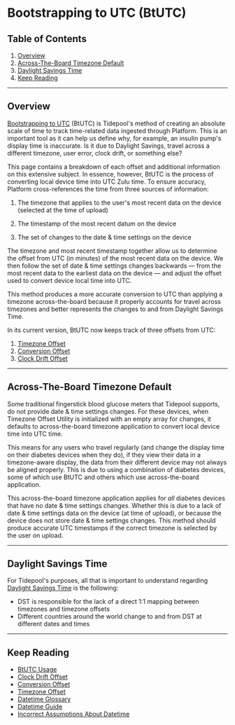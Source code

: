 # Bootstrapping to UTC (BtUTC)

## Table of Contents

1. [Overview](#overview)
2. [Across-The-Board Timezone Default](#acrosstheboard-timezone-default)
3. [Daylight Savings Time](#daylight-savings-time)
4. [Keep Reading](#keep-reading)

---
## Overview

[Bootstrapping to UTC](https://github.com/tidepool-org/uploader/blob/develop/lib/TimezoneOffsetUtil.js) (BtUTC) is Tidepool's method of creating an absolute scale of time to track time-related data ingested through Platform. This is an important tool as it can help us define why, for example, an insulin pump's display time is inaccurate. Is it due to Daylight Savings, travel across a different timezone, user error, clock drift, or something else?

This page contains a breakdown of each offset and additional information on this extensive subject. In essence, however, BtUTC is the process of converting local device time into UTC Zulu time. To ensure accuracy,  Platform cross-references the time from three sources of information:

1. The timezone that applies to the user's most recent data on the device (selected at the time of upload)

2. The timestamp of the most recent datum on the device

3. The set of changes to the date & time settings on the device

The timezone and most recent timestamp together allow us to determine the offset from UTC (in minutes) of the most recent data on the device. We then follow the set of date & time settings changes backwards — from the most recent data to the earliest data on the device — and adjust the offset used to convert device local time into UTC.

This method produces a more accurate conversion to UTC than applying a timezone across-the-board because it properly accounts for travel across timezones and better represents the changes to and from Daylight Savings Time.

In its current version, BtUTC now keeps track of three offsets from UTC:

1. [Timezone Offset](./btutc/timezone.md) 
2. [Conversion Offset](./btutc/conversion.md)
3. [Clock Drift Offset](./btutc/clock-drift.md)

---
## Across-The-Board Timezone Default

Some traditional fingerstick blood glucose meters that Tidepool supports, do not provide date & time settings changes. For these devices, when Timezone Offset Utility is initialized with an empty array for changes, it defaults to across-the-board timezone application to convert local device time into UTC time.

This means for any users who travel regularly (and change the display time on their diabetes devices when they do), if they view their data in a timezone-aware display, the data from their different device may not always be aligned properly. This is due to using a combination of diabetes devices, some of which use BtUTC and others which use across-the-board application.

This across-the-board timezone application applies for *all* diabetes devices that have no date & time settings changes. Whether this is due to a lack of date & time settings data on the device (at time of upload), or because the device does not store date & time settings changes. This method should produce accurate UTC timestamps if the correct timezone is selected by the user on upload.

---

## Daylight Savings Time

For Tidepool's purposes, all that is important to understand regarding [Daylight Savings Time](./glossary.md#dst) is the following:

* DST is responsible for the lack of a direct 1:1 mapping between timezones and timezone offsets
* Different countries around the world change to and from DST at different dates and times

---

## Keep Reading

* [BtUTC Usage](./btutc/usage.md)
* [Clock Drift Offset](./btutc/clock-drift.md)
* [Conversion Offset](./btutc/conversion.md)
* [Timezone Offset](./btutc/timezone.md)
* [Datetime Glossary](./glossary.md)
* [Datetime Guide](../datetime.md)
* [Incorrect Assumptions About Datetime](./assumptions.md)
